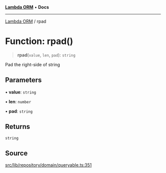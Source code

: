[**Lambda ORM**](../README.md) • **Docs**

***

[Lambda ORM](../README.md) / rpad

# Function: rpad()

> **rpad**(`value`, `len`, `pad`): `string`

Pad the right-side of string

## Parameters

• **value**: `string`

• **len**: `number`

• **pad**: `string`

## Returns

`string`

## Source

[src/lib/repository/domain/queryable.ts:351](https://github.com/lambda-orm/lambdaorm-base/blob/5d74b344f8322b5f4e53698b0a2759c1bc628a31/src/lib/repository/domain/queryable.ts#L351)
